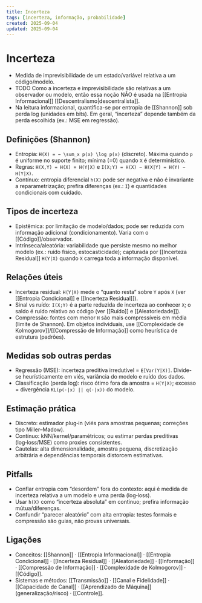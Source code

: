 ```yaml
---
title: Incerteza
tags: [incerteza, informação, probabilidade]
created: 2025-09-04
updated: 2025-09-04
---
```

# Incerteza

- Medida de imprevisibilidade de um estado/variável relativa a um código/modelo.
- TODO Como a incerteza e imprevisibilidade são relativas a um observador ou modelo, então essa noção NÃO é usada na [[Entropia Informacional]] [[Descentralismo|descentralista]].
- Na leitura informacional, quantifica-se por entropia de [[Shannon]] sob perda log (unidades em bits). Em geral, “incerteza” depende também da perda escolhida (ex.: MSE em regressão).

## Definições (Shannon)
- Entropia: `H(X) = − \sum_x p(x) \log p(x)` (discreto). Máxima quando `p` é uniforme no suporte finito; mínima (=0) quando `X` é determinístico.
- Regras: `H(X,Y) = H(X) + H(Y|X)` e `I(X;Y) = H(X) − H(X|Y) = H(Y) − H(Y|X)`.
- Contínuo: entropia diferencial `h(X)` pode ser negativa e não é invariante a reparametrização; prefira diferenças (ex.: `I`) e quantidades condicionais com cuidado.

## Tipos de incerteza
- Epistêmica: por limitação de modelo/dados; pode ser reduzida com informação adicional (condicionamento). Varia com o [[Código]]/observador.
- Intrínseca/aleatória: variabilidade que persiste mesmo no melhor modelo (ex.: ruído físico, estocasticidade); capturada por [[Incerteza Residual]] `H(Y|X)` quando `X` carrega toda a informação disponível.

## Relações úteis
- Incerteza residual: `H(Y|X)` mede o “quanto resta” sobre `Y` após `X` (ver [[Entropia Condicional]] e [[Incerteza Residual]]).
- Sinal vs ruído: `I(X;Y)` é a parte reduzida de incerteza ao conhecer `X`; o saldo é ruído relativo ao código (ver [[Ruído]] e [[Aleatoriedade]]).
- Compressão: fontes com menor `H` são mais compressíveis em média (limite de Shannon). Em objetos individuais, use [[Complexidade de Kolmogorov]]/[[Compressão de Informação]] como heurística de estrutura (padrões).

## Medidas sob outras perdas
- Regressão (MSE): incerteza preditiva irredutível = `E[Var(Y|X)]`. Divide-se heurísticamente em viés, variância do modelo e ruído dos dados.
- Classificação (perda log): risco ótimo fora da amostra = `H(Y|X)`; excesso = divergência `KL(p(·|x) || q(·|x))` do modelo.

## Estimação prática
- Discreto: estimador plug‑in (viés para amostras pequenas; correções tipo Miller–Madow).
- Contínuo: kNN/kernel/paramétricos; ou estimar perdas preditivas (log‑loss/MSE) como proxies consistentes.
- Cautelas: alta dimensionalidade, amostra pequena, discretização arbitrária e dependências temporais distorcem estimativas.

## Pitfalls
- Conflar entropia com “desordem” fora do contexto: aqui é medida de incerteza relativa a um modelo e uma perda (log‑loss).
- Usar `h(X)` como “incerteza absoluta” em contínuo; prefira informação mútua/diferenças.
- Confundir “parecer aleatório” com alta entropia: testes formais e compressão são guias, não provas universais.

## Ligações
- Conceitos: [[Shannon]] · [[Entropia Informacional]] · [[Entropia Condicional]] · [[Incerteza Residual]] · [[Aleatoriedade]] · [[Informação]] · [[Compressão de Informação]] · [[Complexidade de Kolmogorov]] · [[Código]].
- Sistemas e métodos: [[Transmissão]] · [[Canal e Fidelidade]] · [[Capacidade de Canal]] · [[Aprendizado de Máquina]] (generalização/risco) · [[Controle]].

